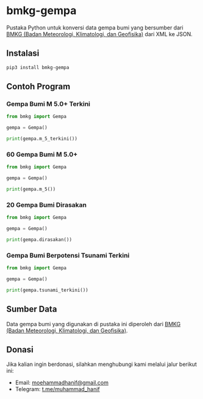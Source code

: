 # bmkg-gempa

Pustaka Python untuk konversi data gempa bumi yang bersumber dari [BMKG (Badan Meteorologi, Klimatologi, dan Geofisika)](https://www.bmkg.go.id/) dari XML ke JSON.

## Instalasi

```bash
pip3 install bmkg-gempa
```

## Contoh Program

### Gempa Bumi M 5.0+ Terkini

```python
from bmkg import Gempa

gempa = Gempa()

print(gempa.m_5_terkini())
```

### 60 Gempa Bumi M 5.0+

```python
from bmkg import Gempa

gempa = Gempa()

print(gempa.m_5())
```

### 20 Gempa Bumi Dirasakan

```python
from bmkg import Gempa

gempa = Gempa()

print(gempa.dirasakan())

```

### Gempa Bumi Berpotensi Tsunami Terkini

```python
from bmkg import Gempa

gempa = Gempa()

print(gempa.tsunami_terkini())
```

## Sumber Data

Data gempa bumi yang digunakan di pustaka ini diperoleh dari [BMKG (Badan Meteorologi, Klimatologi, dan Geofisika)](https://www.bmkg.go.id/).

## Donasi

Jika kalian ingin berdonasi, silahkan menghubungi kami melalui jalur berikut ini:

- Email: moehammadhanif@gmail.com
- Telegram: [t.me/muhammad_hanif](https://t.me/muhammad_hanif)
